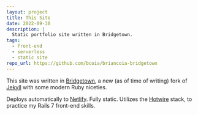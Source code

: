 ```yaml
---
layout: project
title: This Site
date: 2022-09-30
description: |
  Static portfolio site written in Bridgetown.
tags:
  - front-end
  - serverless
  - static site
repo_url: https://github.com/bcoia/briancoia-bridgetown
---
```


This site was written in [Bridgetown](https://www.bridgetownrb.com/), a new (as of time of writing) fork of [Jekyll](https://jekyllrb.com/) with some modern Ruby niceties.

Deploys automatically to [Netlify](https://www.netlify.com/). Fully static. Utilizes the [Hotwire](https://hotwired.dev/) stack, to practice my Rails 7 front-end skills.
